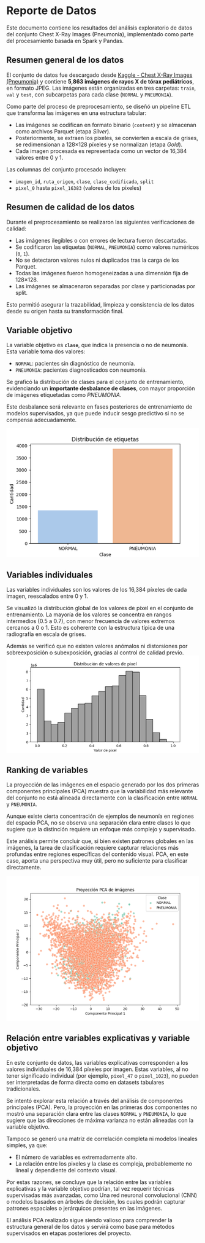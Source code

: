 # Reporte de Datos

Este documento contiene los resultados del análisis exploratorio de datos del conjunto Chest X-Ray Images (Pneumonia), implementado como parte del procesamiento basada en Spark y Pandas.


## Resumen general de los datos

El conjunto de datos fue descargado desde [Kaggle - Chest X-Ray Images (Pneumonia)](https://www.kaggle.com/datasets/paultimothymooney/chest-xray-pneumonia) y contiene **5,863 imágenes de rayos X de tórax pediátricos**, en formato JPEG. Las imágenes están organizadas en tres carpetas: `train`, `val` y `test`, con subcarpetas para cada clase (`NORMAL` y `PNEUMONIA`).

Como parte del proceso de preprocesamiento, se diseñó un pipeline ETL que transforma las imágenes en una estructura tabular:

- Las imágenes se codifican en formato binario (`content`) y se almacenan como archivos Parquet (etapa *Silver*).
- Posteriormente, se extraen los pixeles, se convierten a escala de grises, se redimensionan a 128×128 píxeles y se normalizan (etapa *Gold*).
- Cada imagen procesada es representada como un vector de 16,384 valores entre 0 y 1.

Las columnas del conjunto procesado incluyen:

- `imagen_id`, `ruta_origen`, `clase`, `clase_codificada`, `split`
- `pixel_0` hasta `pixel_16383` (valores de los píxeles)


## Resumen de calidad de los datos

Durante el preprocesamiento se realizaron las siguientes verificaciones de calidad:

- Las imágenes ilegibles o con errores de lectura fueron descartadas.
- Se codificaron las etiquetas (`NORMAL`, `PNEUMONIA`) como valores numéricos (`0`, `1`).
- No se detectaron valores nulos ni duplicados tras la carga de los Parquet.
- Todas las imágenes fueron homogeneizadas a una dimensión fija de 128×128.
- Las imágenes se almacenaron separadas por clase y particionadas por split.

Esto permitió asegurar la trazabilidad, limpieza y consistencia de los datos desde su origen hasta su transformación final.
## Variable objetivo

La variable objetivo es **`clase`**, que indica la presencia o no de neumonía. Esta variable toma dos valores:

- `NORMAL`: pacientes sin diagnóstico de neumonía.
- `PNEUMONIA`: pacientes diagnosticados con neumonía.

Se graficó la distribución de clases para el conjunto de entrenamiento, evidenciando un **importante desbalance de clases**, con mayor proporción de imágenes etiquetadas como *PNEUMONIA*.

Este desbalance será relevante en fases posteriores de entrenamiento de modelos supervisados, ya que puede inducir sesgo predictivo si no se compensa adecuadamente.

![Distribución de etiquetas](visualization/train_label_distribution.png)

## Variables individuales

Las variables individuales son los valores de los 16,384 píxeles de cada imagen, reescalados entre 0 y 1.

Se visualizó la distribución global de los valores de píxel en el conjunto de entrenamiento. La mayoría de los valores se concentra en rangos intermedios (0.5 a 0.7), con menor frecuencia de valores extremos cercanos a 0 o 1. Esto es coherente con la estructura típica de una radiografía en escala de grises.

Además se verificó que no existen valores anómalos ni distorsiones por sobreexposición o subexposición, gracias al control de calidad previo.
![Distribución de pixeles](visualization/train_pixel_distribution.png)


## Ranking de variables

La proyección de las imágenes en el espacio generado por los dos primeras componentes principales (PCA) muestra que la variabilidad más relevante del conjunto no está alineada directamente con la clasificación entre `NORMAL` y `PNEUMONIA`.

Aunque existe cierta concentración de ejemplos de neumonía en regiones del espacio PCA, no se observa una separación clara entre clases lo que sugiere que la distinción requiere un enfoque más complejo y supervisado.

Este análisis permite concluir que, si bien existen patrones globales en las imágenes, la tarea de clasificación requiere capturar relaciones más profundas entre regiones específicas del contenido visual. PCA, en este caso, aporta una perspectiva muy útil, pero no suficiente para clasificar directamente.

![Distribución de pixeles](visualization/train_pca_projection.png)


## Relación entre variables explicativas y variable objetivo

En este conjunto de datos, las variables explicativas corresponden a los valores individuales de 16,384 píxeles por imagen. Estas variables, al no tener significado individual (por ejemplo, `pixel_47` o `pixel_1023`), no pueden ser interpretadas de forma directa como en datasets tabulares tradicionales.

Se intentó explorar esta relación a través del análisis de componentes principales (PCA). Pero, la proyección en las primeras dos componentes no mostró una separación clara entre las clases `NORMAL` y `PNEUMONIA`, lo que sugiere que las direcciones de máxima varianza no están alineadas con la variable objetivo.

Tampoco se generó una matriz de correlación completa ni modelos lineales simples, ya que:

- El número de variables es extremadamente alto.
- La relación entre los pixeles y la clase es compleja, probablemente no lineal y dependiente del contexto visual.

Por estas razones, se concluye que la relación entre las variables explicativas y la variable objetivo podrían, tal vez  requerir técnicas supervisadas más avanzadas, como Una red neuronal convolucional (CNN) o modelos basados en árboles de decisión, los cuales podrán capturar patrones espaciales o jerárquicos presentes en las imágenes.

El análisis PCA realizado sigue siendo valioso para comprender la estructura general de los datos y servirá como base para métodos supervisados en etapas posteriores del proyecto.